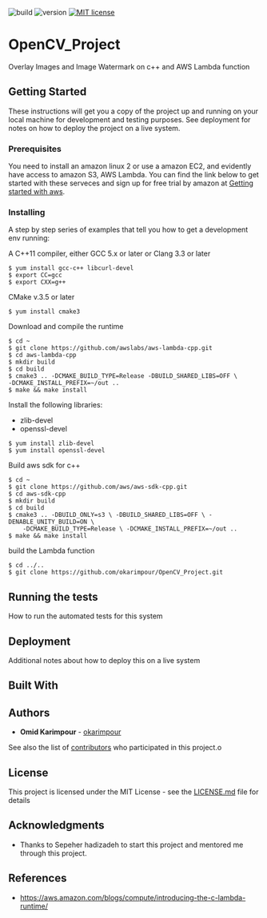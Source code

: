 ![build](https://api.travis-ci.org/okarimpour/OpenCV_Project.svg?branch=master)
![version](https://img.shields.io/github/v/tag/okarimpour/OpenCV_Project.svg?sort=semver)
[![MIT license](https://img.shields.io/badge/license-MIT-brightgreen.svg)](http://opensource.org/licenses/MIT)

# OpenCV_Project

Overlay Images and Image Watermark on c++ and AWS Lambda function

## Getting Started

These instructions will get you a copy of the project up and running on your local machine for development and testing purposes. See deployment for notes on how to deploy the project on a live system.

### Prerequisites

You need to install an amazon linux 2 or use a amazon EC2, and evidently have access to amazon S3, AWS Lambda. You can find the link below to get started with these serveces and sign up for free trial by amazon at [Getting started with aws](https://aws.amazon.com/getting-started/).

### Installing

A step by step series of examples that tell you how to get a development env running:

A C++11 compiler, either GCC 5.x or later or Clang 3.3 or later

```
$ yum install gcc-c++ libcurl-devel
$ export CC=gcc
$ export CXX=g++
```

CMake v.3.5 or later

```
$ yum install cmake3
```

Download and compile the runtime

```
$ cd ~ 
$ git clone https://github.com/awslabs/aws-lambda-cpp.git
$ cd aws-lambda-cpp
$ mkdir build
$ cd build
$ cmake3 .. -DCMAKE_BUILD_TYPE=Release -DBUILD_SHARED_LIBS=OFF \
-DCMAKE_INSTALL_PREFIX=~/out ..
$ make && make install
```

Install the following libraries:

* zlib-devel
* openssl-devel

```
$ yum install zlib-devel
$ yum install openssl-devel
```
Build aws sdk for c++

```
$ cd ~
$ git clone https://github.com/aws/aws-sdk-cpp.git
$ cd aws-sdk-cpp
$ mkdir build
$ cd build
$ cmake3 .. -DBUILD_ONLY=s3 \ -DBUILD_SHARED_LIBS=OFF \ -DENABLE_UNITY_BUILD=ON \ 
    -DCMAKE_BUILD_TYPE=Release \ -DCMAKE_INSTALL_PREFIX=~/out ..
$ make && make install
```

build the Lambda function

```
$ cd ../..
$ git clone https://github.com/okarimpour/OpenCV_Project.git
```

## Running the tests

How to run the automated tests for this system

## Deployment

Additional notes about how to deploy this on a live system

## Built With

## Authors

* **Omid Karimpour** - [okarimpour](https://github.com/okarimpour)

See also the list of [contributors](https://github.com/okarimpour/OpenCV_Project/graphs/contributors) who participated in this project.o

## License

This project is licensed under the MIT License - see the [LICENSE.md](https://github.com/okarimpour/OpenCV_Project/blob/master/LICENSE) file for details

## Acknowledgments

* Thanks to Sepeher hadizadeh to start this project and mentored me through this project.

## References

* https://aws.amazon.com/blogs/compute/introducing-the-c-lambda-runtime/




